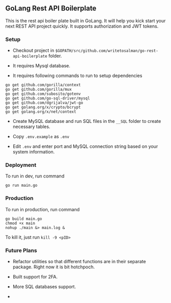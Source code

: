 ## GoLang Rest API Boilerplate

This is the rest api boiler plate built in GoLang. It will help you kick start your next REST API project quickly.
It supports authorization and JWT tokens.

### Setup

* Checkout project in `$GOPATH/src/github.com/writetosalman/go-rest-api-boilerplate` folder.

* It requires Mysql database.

* It requires following commands to run to setup dependencies

```
go get github.com/gorilla/context
go get github.com/gorilla/mux
go get github.com/subosito/gotenv
go get github.com/go-sql-driver/mysql
go get github.com/dgrijalva/jwt-go
go get golang.org/x/crypto/bcrypt
go get golang.org/x/net/context
```

* Create MySQL database and run SQL files in the `__SQL` folder to create necessary tables.

* Copy `.env.example` as `.env`

* Edit `.env` and enter port and MySQL connection string based on your system information.


### Deployment

To run in dev, run command

```
go run main.go
```

### Production

To run in production, run command

```
go build main.go
chmod +x main
nohup ./main &> main.log &
```

To kill it, just run `kill -9 <pID>`

### Future Plans

* Refactor utilities so that different functions are in their separate package. Right now it is bit hotchpoch.

* Built support for 2FA.

* More SQL databases support.

-

